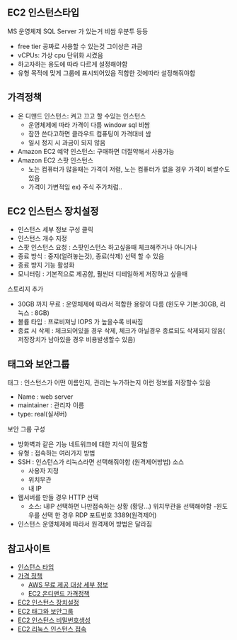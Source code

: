 ## EC2 인스턴스타입
MS 운영체제 SQL Server 가 있는거 비쌈
우분투 등등
- free tier 공짜로 사용할 수 있는것 그이상은 과금
- vCPUs: 가상 cpu 단위화 시켰음 
- 하고자하는 용도에 따라 다르게 설정해야함
- 유형 목적에 맞게 그룹에 표시되어있음 적합한 것에따라 설정해줘야함
## 가격정책
- 온 디맨드 인스턴스: 켜고 끄고 할 수있는 인스턴스
   - 운영체제에 따라 가격이 다름 window sql 비쌈
   -  잠깐 쓴다고하면 클라우드 컴퓨팅이 가격대비 쌈 
   - 일시 정지 시 과금이 되지 않음 
- Amazon EC2 예약 인스턴스: 구매하면 더절약해서 사용가능 
- Amazon EC2 스팟 인스턴스
  - 노는 컴퓨터가 많을때는 가격이 저렴, 노는 컴퓨터가 없을 경우 가격이 비쌀수도 있음
  - 가격이 가변적임 ex) 주식 주가처럼.. 

## EC2 인스턴스 장치설정
- 인스턴스 세부 정보 구성 클릭
- 인스턴스 개수 지정 
- 스팟 인스턴스 요청 : 스팟인스턴스 하고싶을때 체크해주거나 아니거나
- 종료 방식 : 중지(얼려놓는것), 종료(삭제) 선택 할 수 있음
- 종료 방지 기능 활성화 
- 모니터링 : 기본적으로 제공함, 훨씬더 디테일하게 저장하고 싶을때 

스토리지 추가
-  30GB 까지 무료 : 운영체제에 따라서 적합한 용량이 다름 (윈도우 기본:30GB, 리눅스 : 8GB)
-  볼륨 타입 : 프로비져닝 IOPS 가 높을수록 비싸짐 
- 종료 시 삭제 : 체크되어있을 경우 삭제, 체크가 아닐경우 종료되도 삭제되지 않음( 저장장치가 남아있을 경우 비용발생할수 있음)
  
## 태그와 보안그룹
태그 : 인스턴스가 어떤 이름인지, 관리는 누가하는지 이런 정보를 저장할수 있음
- Name : web server
- maintainer : 관리자 이름
- type: real(실서버)

보안 그룹 구성 
- 방화벽과 같은 기능 네트워크에 대한 지식이 필요함 
- 유형 : 접속하는 여러가지 방법
- SSH : 인스턴스가 리눅스라면 선택해줘야함 (원격제어방법)
 소스
   - 사용자 지정
  -  위치무관
  - 내 IP
- 웹서버를 만들 경우 HTTP 선택
  - 소스: 내IP 선택하면 나만접속하는 상황 (황당...) 위치무관을 선택해야함 
-윈도우를 선택 한 경우 RDP 포트번호 3389(원격제어)
- 인스턴스 운영체제에 따라서 원격제어 방법은 달라짐

## 참고사이트
  - [인스턴스 타입](https://opentutorials.org/module/1946/11275)
  - [가격 정책](https://opentutorials.org/module/1946/11276)
    - [AWS 무료 제공 대상 세부 정보](https://aws.amazon.com/ko/free/)
    - [EC2 온디맨드 가격정책](https://aws.amazon.com/ko/ec2/pricing/on-demand/)
  - [EC2 인스턴스 장치설정](https://opentutorials.org/module/1946/11277)
  - [EC2 태그와 보안그룹](https://opentutorials.org/module/1946/11278)
  - [EC2 인스턴스 비밀번호생성](https://opentutorials.org/module/1946/11279)
  - [EC2 리눅스 인스턴스 접속](https://opentutorials.org/module/1946/11281)
  